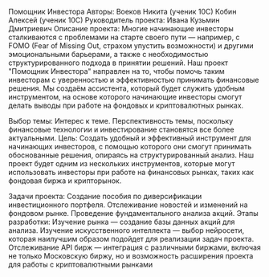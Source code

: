 Помощник Инвестора
Авторы:
Воеков Никита (ученик 10С)
Кобин Алексей (ученик 10С)
Руководитель проекта:
Ивана Кузьмин Дмитриевич
Описание проекта:
Многие начинающие инвесторы сталкиваются с проблемами на старте своего пути — например, с FOMO (Fear of Missing Out, страхом упустить возможности) и другими эмоциональными барьерами, а также с необходимостью структурированного подхода в принятии решений. Наш проект "Помощник Инвестора" направлен на то, чтобы помочь таким инвесторам с уверенностью и эффективностью принимать финансовые решения. Мы создаём ассистента, который будет служить удобным инструментом, на основе которого начинающие инвесторы смогут делать выводы при работе на фондовых и криптовалютных рынках.

Выбор темы:
Интерес к теме.
Перспективность темы, поскольку финансовые технологии и инвестирование становятся все более актуальными.
Цель:
Создать удобный и эффективный инструмент для начинающих инвесторов, с помощью которого они смогут принимать обоснованные решения, опираясь на структурированный анализ. Наш проект будет одним из нескольких инструментов, которые могут использовать инвесторы при работе на финансовых рынках, таких как фондовая биржа и крипторынок.

Задачи проекта:
Создание пособия по диверсификации инвестиционного портфеля.
Отслеживание новостей и изменений на фондовом рынке.
Проведение фундаментального анализа акций.
Этапы разработки:
Изучение рынка — создание базы данных акций для анализа.
Изучение искусственного интеллекта — выбор нейросети, которая наилучшим образом подойдет для реализации задач проекта.
Отслеживание API бирж — интеграция с различными биржами, включая не только Московскую биржу, но и возможность расширения проекта для работы с криптовалютными рынками
